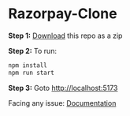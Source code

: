 # Razorpay-Clone
**Step 1:** [Download](https://github.com/morekamlesh/Netflix-Clone/archive/refs/heads/master.zip) this repo as a zip

**Step 2:** To run:

```bash
npm install
npm run start
```

**Step 3:** Goto [http://localhost:5173](http://localhost:5173)

Facing any issue: [Documentation](https://tailwindcss.com/docs/installation/using-postcss)

